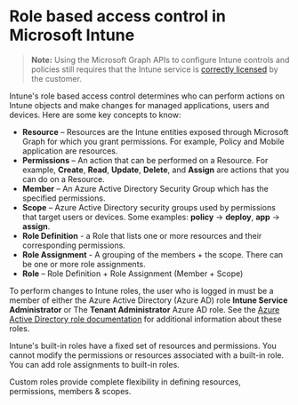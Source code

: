 # Role based access control in Microsoft Intune> **Note:** Using the Microsoft Graph APIs to configure Intune controls and policies still requires that the Intune service is [correctly licensed](https://www.microsoft.com/en-us/cloud-platform/microsoft-intune-pricing) by the customer.

Intune's role based access control determines who can perform actions on Intune objects and make changes for managed applications, users and devices.   Here are some key concepts to know:

* **Resource** – Resources are the Intune entities exposed through Microsoft Graph for which you grant permissions. For example, Policy and Mobile application are resources.
*	**Permissions** – An action that can be performed on a Resource.  For example, **Create**, **Read**, **Update**, **Delete**, and **Assign** are actions that you can do on a Resource.
*	**Member** – An Azure Active Directory Security Group which has the specified permissions.
*	**Scope** – Azure Active Directory security groups used by permissions that target users or devices. Some examples: **policy** -> **deploy**, **app** -> **assign**.
* **Role Definition** - a Role that lists one or more resources and their corresponding permissions.
* **Role Assignment** - A grouping of the members + the scope.  There can be one or more role assignments.
* **Role** – Role Definition + Role Assignment (Member + Scope)

To perform changes to Intune roles, the user who is logged in must be a member of either the Azure Active Directory (Azure AD) role **Intune Service Administrator** or The **Tenant Administrator** Azure AD role.   See the [Azure Active Directory role documentation](https://docs.microsoft.com/en-us/azure/active-directory/role-based-access-control-what-is) for additional information about these roles.

Intune's built-in roles have a fixed set of resources and permissions.  You cannot modify the permissions or resources associated with a built-in role.  You can add role assignments to built-in roles.

Custom roles provide complete flexibility in defining resources, permissions, members & scopes.
